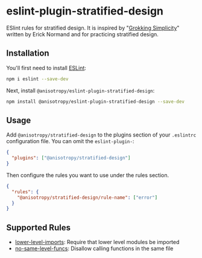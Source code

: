 # eslint-plugin-stratified-design

ESlint rules for stratified design. It is inspired by "[Grokking Simplicity](https://grokkingsimplicity.com)" written by Erick Normand and for practicing stratified design.

## Installation

You'll first need to install [ESLint](https://eslint.org/):

```sh
npm i eslint --save-dev
```

Next, install `@anisotropy/eslint-plugin-stratified-design`:

```sh
npm install @anisotropy/eslint-plugin-stratified-design --save-dev
```

## Usage

Add `@anisotropy/stratified-design` to the plugins section of your `.eslintrc` configuration file. You can omit the `eslint-plugin-`:

```json
{
  "plugins": ["@anisotropy/stratified-design"]
}
```

Then configure the rules you want to use under the rules section.

```json
{
  "rules": {
    "@anisotropy/stratified-design/rule-name": ["error"]
  }
}
```

## Supported Rules

- [lower-level-imports](https://github.com/anisotropy/eslint-plugin-stratified-design/blob/main/docs/rules/lower-level-imports.md): Require that lower level modules be imported
- [no-same-level-funcs](https://github.com/anisotropy/eslint-plugin-stratified-design/blob/main/docs/rules/no-same-level-funcs.md): Disallow calling functions in the same file

